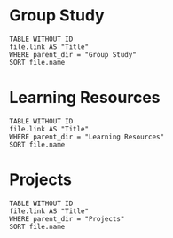 # Group Study
```dataview 
TABLE WITHOUT ID 
file.link AS "Title"
WHERE parent_dir = "Group Study"
SORT file.name
```
# Learning Resources
```dataview 
TABLE WITHOUT ID 
file.link AS "Title"
WHERE parent_dir = "Learning Resources"
SORT file.name
```
# Projects
```dataview 
TABLE WITHOUT ID 
file.link AS "Title"
WHERE parent_dir = "Projects"
SORT file.name
```
